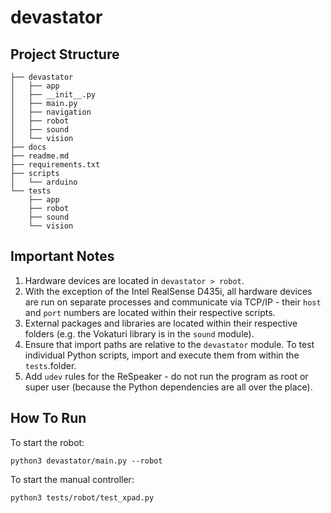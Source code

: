 # devastator

## Project Structure

```
├── devastator
│   ├── app
│   ├── __init__.py
│   ├── main.py
│   ├── navigation
│   ├── robot
│   ├── sound
│   └── vision
├── docs
├── readme.md
├── requirements.txt
├── scripts
│   └── arduino
└── tests
    ├── app
    ├── robot
    ├── sound
    └── vision
```

## Important Notes

1. Hardware devices are located in `devastator > robot`.
2. With the exception of the Intel RealSense D435i, all hardware devices are run on separate processes and communicate via TCP/IP - their `host` and `port` numbers are located within their respective scripts.
3. External packages and libraries are located within their respective folders (e.g. the Vokaturi library is in the `sound` module).
4. Ensure that import paths are relative to the `devastator` module. To test individual Python scripts, import and execute them from within the `tests`.folder.
4. Add `udev` rules for the ReSpeaker - do not run the program as root or super user (because the Python dependencies are all over the place).

## How To Run

To start the robot:
```
python3 devastator/main.py --robot
```

To start the manual controller:
```
python3 tests/robot/test_xpad.py
```
